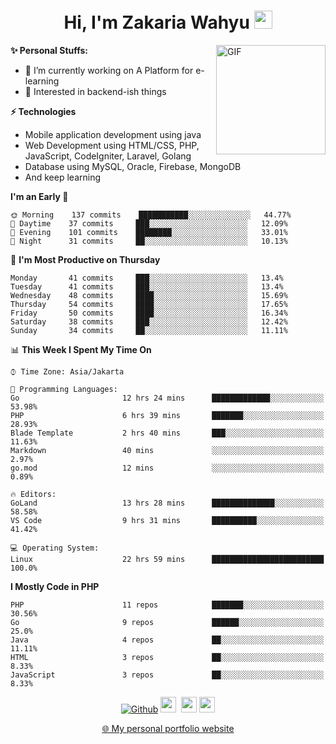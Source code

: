 <h1 align="center">Hi, I'm Zakaria Wahyu <img src="https://github.com/TheDudeThatCode/TheDudeThatCode/blob/master/Assets/Hi.gif" width="29px"></h1>

<img align="right" alt="GIF" height="175px" src="https://www.nayakapratama.co.id/wp-content/uploads/2019/07/Website-Maintenance.gif" />

**✨ Personal Stuffs:**
- 🔭 I’m currently working on A Platform for e-learning 
- 🌱 Interested in backend-ish things

**⚡ Technologies**
- Mobile application development using java
- Web Development using HTML/CSS, PHP, JavaScript, CodeIgniter, Laravel, Golang
- Database using MySQL, Oracle, Firebase, MongoDB
- And keep learning

<!--START_SECTION:waka-->
**I'm an Early 🐤** 

```text
🌞 Morning    137 commits    ███████████░░░░░░░░░░░░░░   44.77% 
🌆 Daytime    37 commits     ███░░░░░░░░░░░░░░░░░░░░░░   12.09% 
🌃 Evening    101 commits    ████████░░░░░░░░░░░░░░░░░   33.01% 
🌙 Night      31 commits     ██░░░░░░░░░░░░░░░░░░░░░░░   10.13%

```
📅 **I'm Most Productive on Thursday** 

```text
Monday       41 commits     ███░░░░░░░░░░░░░░░░░░░░░░   13.4% 
Tuesday      41 commits     ███░░░░░░░░░░░░░░░░░░░░░░   13.4% 
Wednesday    48 commits     ████░░░░░░░░░░░░░░░░░░░░░   15.69% 
Thursday     54 commits     ████░░░░░░░░░░░░░░░░░░░░░   17.65% 
Friday       50 commits     ████░░░░░░░░░░░░░░░░░░░░░   16.34% 
Saturday     38 commits     ███░░░░░░░░░░░░░░░░░░░░░░   12.42% 
Sunday       34 commits     ██░░░░░░░░░░░░░░░░░░░░░░░   11.11%

```


📊 **This Week I Spent My Time On** 

```text
⌚︎ Time Zone: Asia/Jakarta

💬 Programming Languages: 
Go                       12 hrs 24 mins      █████████████░░░░░░░░░░░░   53.98% 
PHP                      6 hrs 39 mins       ███████░░░░░░░░░░░░░░░░░░   28.93% 
Blade Template           2 hrs 40 mins       ███░░░░░░░░░░░░░░░░░░░░░░   11.63% 
Markdown                 40 mins             ░░░░░░░░░░░░░░░░░░░░░░░░░   2.97% 
go.mod                   12 mins             ░░░░░░░░░░░░░░░░░░░░░░░░░   0.89%

🔥 Editors: 
GoLand                   13 hrs 28 mins      ██████████████░░░░░░░░░░░   58.58% 
VS Code                  9 hrs 31 mins       ██████████░░░░░░░░░░░░░░░   41.42%

💻 Operating System: 
Linux                    22 hrs 59 mins      █████████████████████████   100.0%

```

**I Mostly Code in PHP** 

```text
PHP                      11 repos            ███████░░░░░░░░░░░░░░░░░░   30.56% 
Go                       9 repos             ██████░░░░░░░░░░░░░░░░░░░   25.0% 
Java                     4 repos             ██░░░░░░░░░░░░░░░░░░░░░░░   11.11% 
HTML                     3 repos             ██░░░░░░░░░░░░░░░░░░░░░░░   8.33% 
JavaScript               3 repos             ██░░░░░░░░░░░░░░░░░░░░░░░   8.33%

```



<!--END_SECTION:waka-->

<p align="center">
<a href="https://github.com/zakariawahyu" target="_blank"><img alt="Github" src="https://img.shields.io/badge/GitHub-%2312100E.svg?&style=for-the-badge&logo=Github&logoColor=white" /></a>
<a href="https://www.twitter.com/_zakariawahyu"><img src="https://img.shields.io/badge/twitter-%231DA1F2.svg?&style=for-the-badge&logo=twitter&logoColor=white" height=25></a> 
<a href="https://www.linkedin.com/in/zakariawahyu"><img src="https://img.shields.io/badge/linkedin-%230077B5.svg?&style=for-the-badge&logo=linkedin&logoColor=white" height=25></a> 
<a href="https://www.instagram.com/_zakariawahyu"><img src="https://img.shields.io/badge/instagram-%23E4405F.svg?&style=for-the-badge&logo=instagram&logoColor=white" height=25></a></p>
<p align="center"><a href="https://www.zakariawahyu.com" target="_blank">🌐 My personal portfolio website</a></p>
